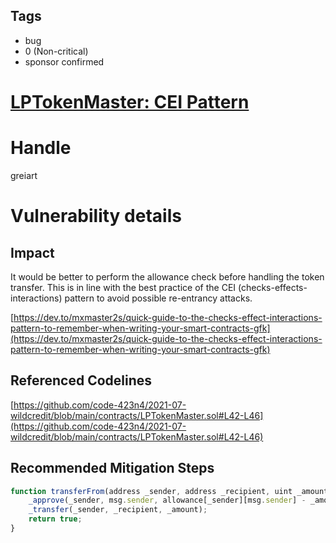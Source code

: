 ## Tags

- bug
- 0 (Non-critical)
- sponsor confirmed

# [LPTokenMaster: CEI Pattern](https://github.com/code-423n4/2021-07-wildcredit-findings/issues/45) 

# Handle

greiart


# Vulnerability details

## Impact

It would be better to perform the allowance check before handling the token transfer. This is in line with the best practice of the CEI (checks-effects-interactions) pattern to avoid possible re-entrancy attacks.

[https://dev.to/mxmaster2s/quick-guide-to-the-checks-effect-interactions-pattern-to-remember-when-writing-your-smart-contracts-gfk](https://dev.to/mxmaster2s/quick-guide-to-the-checks-effect-interactions-pattern-to-remember-when-writing-your-smart-contracts-gfk)

## Referenced Codelines

[https://github.com/code-423n4/2021-07-wildcredit/blob/main/contracts/LPTokenMaster.sol#L42-L46](https://github.com/code-423n4/2021-07-wildcredit/blob/main/contracts/LPTokenMaster.sol#L42-L46)

## Recommended Mitigation Steps

```jsx
function transferFrom(address _sender, address _recipient, uint _amount) external returns (bool) {
    _approve(_sender, msg.sender, allowance[_sender][msg.sender] - _amount);
    _transfer(_sender, _recipient, _amount);
    return true;
}
```

